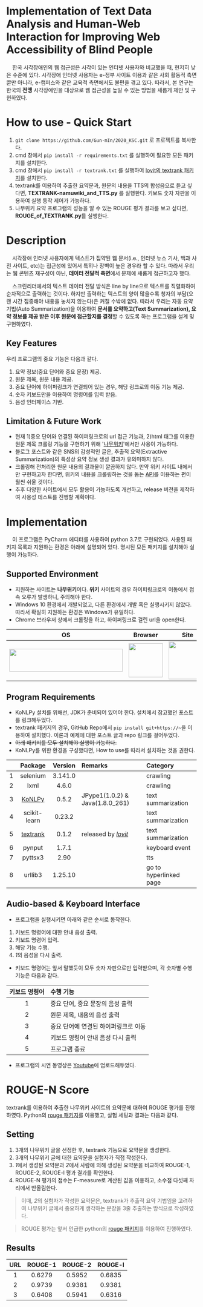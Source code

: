 
# Implementation of Text Data Analysis and Human-Web Interaction for Improving Web Accessibility of Blind People

&nbsp;&nbsp;&nbsp;&nbsp;한국 시각장애인의 웹 접근성은 시각이 있는 인터넷 사용자와 비교했을 때, 현저히 낮은 수준에 있다. 시각장애 인터넷 사용자는 e-정부 사이트 이용과 같은 사회 활동적 측면 뿐만 아니라, e-캠퍼스와 같은 교육적 측면에서도 불편을 겪고 있다. 따라서, 본 연구는 한국의 **전맹** 시각장애인을 대상으로 웹 접근성을 높일 수 있는 방법을 새롭게 제안 및 구현하였다.

# How to use - Quick Start

 1. `git clone https://github.com/Gun-mIn/2020_KSC.git` 로 프로젝트를 복사한다.
 2. cmd 창에서 `pip install -r requirements.txt` 를 실행하여 필요한 모든 패키지를 설치한다.
 3. cmd 창에서 `pip install -r textrank.txt` 를 실행하여 [lovit의 textrank 패키지](https://github.com/lovit/textrank.git)를 설치한다.
 4. textrank를 이용하여 추출한 요약문과, 원문의 내용을 TTS의 합성음으로 듣고 싶다면, **TEXTRANK-namuwiki_and_TTS.py** 를 실행한다. 키보드 숫자 자판을 이용하여 실행 동작 제어가 가능하다.
 5. 나무위키 요약 프로그램의 성능을 알 수 있는 ROUGE 평가 결과를 보고 싶다면, **ROUGE_of_TEXTRANK.py**를 실행한다.

# Description

&nbsp;&nbsp;&nbsp;&nbsp;시각장애 인터넷 사용자에게 텍스트가 집약된 웹 문서(i.e., 인터넷 뉴스 기사, 백과 사전 사이트, etc)는 접근성에 있어서 특히나 장벽이 높은 경우라 할 수 있다. 따라서 우리는 웹 콘텐츠 재구성이 아닌, **데이터 전달적 측면**에서 문제에 새롭게 접근하고자 했다. 

&nbsp;&nbsp;&nbsp;&nbsp;스크린리더에서의 텍스트 데이터 전달 방식은 line by line으로 텍스트를 직렬화하여 순차적으로 출력하는 것이다. 하지만 출력하는 텍스트의 양이 많을수록 청자의 부담(오랜 시간 집중해야 내용을 놓치지 않는다)은 커질 수밖에 없다. 따라서 우리는 자동 요약 기법(Auto Summarization)을 이용하여 **문서를 요약하고(Text Summarization), 요약 정보를 제공 받은 이후 원문에 접근할지를 결정**할 수 있도록 하는 프로그램을 설계 및 구현하였다.


## Key Features

우리 프로그램의 중요 기능은 다음과 같다.

 1. 요약 정보(중요 단어와 중요 문장) 제공.
 2. 원문 제목, 원문 내용 제공.
 3. 중요 단어에 하이퍼링크가 연결되어 있는 경우, 해당 링크로의 이동 기능 제공.
 4. 숫자 키보드만을 이용하여 명령어를 입력 받음.
 5. 음성 인터페이스 기반.

## Limitation & Future Work

 - 현재 1)중요 단어와 연결된 하이퍼링크로의 url 접근 기능과, 2)html 태그를 이용한 원문 제목 크롤링 기능을 구현하기 위해 '[나무위키](https://namu.wiki/w/%EB%82%98%EB%AC%B4%EC%9C%84%ED%82%A4:%EB%8C%80%EB%AC%B8 "Go Namu Wiki")'에서만 사용이 가능하다.
 - 블로그 포스트와 같은 SNS의 감성적인 글은, 추출적 요약(Extractive Summarization)의 특성상 요약 정보 생성 결과가 유의미하지 않다.
 - 크롤링해 전처리한 원문 내용의 결과물이 깔끔하지 않다. 만약 위키 사이트 내에서만 구현하고자 한다면, 위키의 내용을 크롤링하는 것을 돕는 [API](https://www.mediawiki.org/wiki/API:Main_page "about Media Wiki API")를 이용하는 편이 훨씬 쉬울 것이다.
 - 추후 다양한 사이트에서 모두 활용이 가능하도록 개선하고, release 버전을 제작하여 사용성 테스트를 진행할 계획이다.


# Implementation
&nbsp;&nbsp;&nbsp;&nbsp;이 프로그램은 PyCharm 에디터를 사용하여 python 3.7로 구현되었다. 사용된 패키지 목록과 지원하는 환경은 아래에 설명되어 있다. 명시된 모든 패키지를 설치해야 실행이 가능하다.

## Supported Environment 

 - 지원하는 사이트는 **나무위키**이다. **위키** 사이트의 경우 하이퍼링크로의 이동에서 접속 오류가 발생하니, 주의해야 한다.
 - Windows 10 환경에서 개발되었고, 다른 환경에서 개발 혹은 실행시키지 않았다. 따라서 확실히 지원하는 환경은 Windows가 유일하다.
 - Chrome 브라우저 상에서 크롤링을 하고, 하이퍼링크로 걸린 url을 open한다. 
 
| OS | Browser | Site |
|--|--|--|
| <img src="https://upload.wikimedia.org/wikipedia/commons/0/05/Windows_10_Logo.svg" width = "300" height="60"> | <img src="https://upload.wikimedia.org/wikipedia/commons/thumb/a/a5/Google_Chrome_icon_%28September_2014%29.svg/512px-Google_Chrome_icon_%28September_2014%29.svg.png" width="90"/> |<a href = "https://namu.wiki/w/%EB%82%98%EB%AC%B4%EC%9C%84%ED%82%A4"><img src="https://w.namu.la/s/895d8eaf4bbb3b9b2ca614bbf22cc8229ce77b2e780d3b63abac8f04510493038affe6e8be4eea6e33a6d1fb5c50733697da8edec268c09b1a585af1df7d11fb9b0381a3638890a6cde85ebd84c5ef64c668ad266bb69863feb52937a5b262c0cd1615100f772c348a588a801574f4dc" width="100">|

## Program Requirements

 - KoNLPy 설치를 위해선, JDK가 준비되어 있어야 한다. 설치에서 참고했던 포스트를 링크해두었다.
 - textrank 패키지의 경우, GitHub Repo에서 `pip install git+https://~`을 이용하여 설치했다. 이론과 예제에 대한 포스트 글과 repo 링크를 걸어두었다.
 - ~~아래 패키지를 모두 설치해야 실행이 가능하다.~~
 - KoNLPy를 위한 환경을 구성했다면, How to use를 따라서 설치하는 것을 권한다.
 

|          |Package  |Version | Remarks     | Category |
|:----------:|:--------:|:--------:|:--------|:--------|
|1|selenium|3.141.0| |crawling|
|2|lxml|4.6.0| |crawling|
|3|[KoNLPy](https://webnautes.tistory.com/1394 "How to install")|0.5.2|JPype1(1.0.2) & Java(1.8.0_261)|text summarization|
|4|scikit-learn|0.23.2| |text summarization|
|5|[textrank](https://lovit.github.io/nlp/2019/04/30/textrank/ "You can see more details of this package!")|0.1.2|released by [*lovit*](https://github.com/lovit/textrank.git "Go to repo")|text summarization|
|6|pynput|1.7.1| |keyboard event|
|7|pyttsx3|2.90| |tts|
|8|urllib3|1.25.10| |go to hyperlinked page|

## Audio-based & Keyboard Interface 
- 프로그램을 실행시키면 아래와 같은 순서로 동작한다.

 1. 키보드 명령어에 대한 안내 음성 출력.
 2. 키보드 명령어 입력.
 3. 해당 기능 수행.
 4. *1*의 음성을 다시 출력.

- 키보드 명령어는 앞서 말했듯이 모두 숫자 자판으로만 입력받으며, 각 숫자별 수행 기능은 다음과 같다.

| 키보드 명령어 | 수행 기능 |
|:--:|:--|
|1|중요 단어, 중요 문장의 음성 출력|
|2|원문 제목, 내용의 음성 출력|
|3|중요 단어에 연결된 하이퍼링크로 이동|
|4|키보드 명령어 안내 음성 다시 출력|
|5|프로그램 종료|

- 프로그램의 시연 동영상은 [Youtube](https://youtu.be/gTFmJWGsmNE)에 업로드해두었다.

#  ROUGE-N Score
textrank를 이용하여 추출한 나무위키 사이트의 요약문에 대하여 ROUGE 평가를 진행하였다. Python의 [rouge 패키지](https://pypi.org/project/rouge/)를 이용했고, 실험 세팅과 결과는 다음과 같다.

## Setting

 1. 3개의 나무위키 글을 선정한 후, textrank 기능으로 요약문을 생성한다.
 2. 3개의 나무위키 글에 대한 요약문을 실험자가 직접 작성한다.
 3. *1*에서 생성된 요약문과 *2*에서 사람에 의해 생성된 요약문을 비교하여 ROUGE-1, ROUGE-2, ROUGE-l 평과 결과를 확인한다.
 4. ROUGE-N 평가의 점수는 F-measure로 계산된 값을 이용하고, 소수점 다섯째 자리에서 반올림한다.

> 이때,  *2*의 실험자가 작성한 요약문은,  textrank가 추출적 요약 기법임을 고려하여 나무위키 글에서 중요하게 생각하는 문장을 3줄 추출하는 방식으로 작성하였다.

> ROUGE 평가는 앞서 언급한 python의 [rouge 패키지](https://pypi.org/project/rouge/)를 이용하여 진행하였다. 

## Results
| URL | ROUGE-1 | ROUGE-2 | ROUGE-l |
|:--:|:--:|:--:|:--:|
|1|0.6279|0.5952|0.6835|
|2|0.9739|0.9381|0.9381|
|3|0.6408|0.5941|0.6316|
